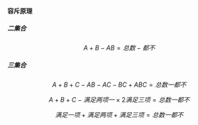 #### 容斥原理

##### 二集合

$$A+B-AB=总数-都不$$

##### 三集合

$$A+B+C-AB-AC-BC+ABC=总数一都不$$

$$A+B+C-满足两项一×2满足三项=总数一都不$$

$$满足一项+满足两项+满足三项=总数一都不$$